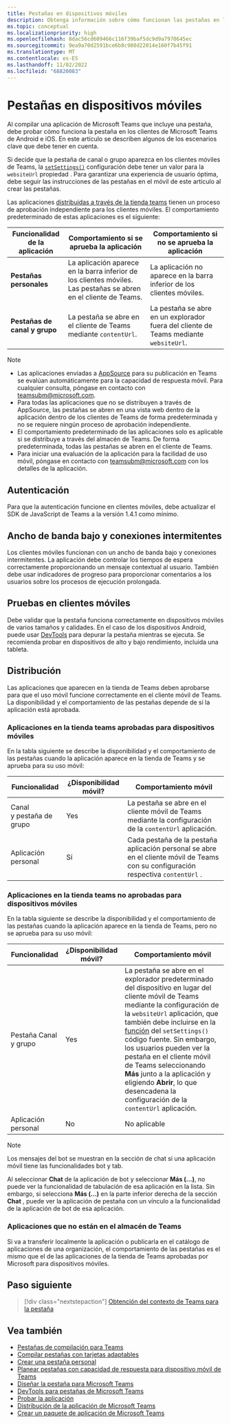 ```yaml
---
title: Pestañas en dispositivos móviles
description: Obtenga información sobre cómo funcionan las pestañas en los clientes de Microsoft Teams (móvil) de Android e iOS, su autenticación, su conexión de ancho de banda bajo, las pruebas o la distribución.
ms.topic: conceptual
ms.localizationpriority: high
ms.openlocfilehash: 8dac56cd609466c116f39baf5dc9d9a7970645ec
ms.sourcegitcommit: 9ea9a70d2591bce6b8c980d22014e160f7b45f91
ms.translationtype: MT
ms.contentlocale: es-ES
ms.lasthandoff: 11/02/2022
ms.locfileid: "68820083"
---
```

# <a name="tabs-on-mobile"></a>Pestañas en dispositivos móviles

Al compilar una aplicación de Microsoft Teams que incluye una pestaña, debe probar cómo funciona la pestaña en los clientes de Microsoft Teams de Android e iOS. En este artículo se describen algunos de los escenarios clave que debe tener en cuenta.

Si decide que la pestaña de canal o grupo aparezca en los clientes móviles de Teams, la [`setSettings()`](/javascript/api/@microsoft/teams-js/microsoftteams.settings?view=msteams-client-js-latest#@microsoft-teams-js-microsoftteams-settings-setsettings&preserve-view=true) configuración debe tener un valor para la `websiteUrl` propiedad . Para garantizar una experiencia de usuario óptima, debe seguir las instrucciones de las pestañas en el móvil de este artículo al crear las pestañas.

Las aplicaciones [distribuidas a través de la tienda teams](~/concepts/deploy-and-publish/appsource/publish.md) tienen un proceso de aprobación independiente para los clientes móviles. El comportamiento predeterminado de estas aplicaciones es el siguiente:

| **Funcionalidad de la aplicación** | **Comportamiento si se aprueba la aplicación** | **Comportamiento si no se aprueba la aplicación** |
| --- | --- | --- |
| **Pestañas personales** | La aplicación aparece en la barra inferior de los clientes móviles. Las pestañas se abren en el cliente de Teams. | La aplicación no aparece en la barra inferior de los clientes móviles. |
| **Pestañas de canal y grupo** | La pestaña se abre en el cliente de Teams mediante `contentUrl`. | La pestaña se abre en un explorador fuera del cliente de Teams mediante `websiteUrl`. |

> [!NOTE]
>
> * Las aplicaciones enviadas a [AppSource](https://appsource.microsoft.com) para su publicación en Teams se evalúan automáticamente para la capacidad de respuesta móvil. Para cualquier consulta, póngase en contacto con teamsubm@microsoft.com.
> * Para todas las aplicaciones que no se distribuyen a través de AppSource, las pestañas se abren en una vista web dentro de la aplicación dentro de los clientes de Teams de forma predeterminada y no se requiere ningún proceso de aprobación independiente.
> * El comportamiento predeterminado de las aplicaciones solo es aplicable si se distribuye a través del almacén de Teams. De forma predeterminada, todas las pestañas se abren en el cliente de Teams.
> * Para iniciar una evaluación de la aplicación para la facilidad de uso móvil, póngase en contacto con teamsubm@microsoft.com con los detalles de la aplicación.

## <a name="authentication"></a>Autenticación

Para que la autenticación funcione en clientes móviles, debe actualizar el SDK de JavaScript de Teams a la versión 1.4.1 como mínimo.

## <a name="low-bandwidth-and-intermittent-connections"></a>Ancho de banda bajo y conexiones intermitentes

Los clientes móviles funcionan con un ancho de banda bajo y conexiones intermitentes. La aplicación debe controlar los tiempos de espera correctamente proporcionando un mensaje contextual al usuario. También debe usar indicadores de progreso para proporcionar comentarios a los usuarios sobre los procesos de ejecución prolongada.

## <a name="testing-on-mobile-clients"></a>Pruebas en clientes móviles

Debe validar que la pestaña funciona correctamente en dispositivos móviles de varios tamaños y calidades. En el caso de los dispositivos Android, puede usar [DevTools](~/tabs/how-to/developer-tools.md) para depurar la pestaña mientras se ejecuta. Se recomienda probar en dispositivos de alto y bajo rendimiento, incluida una tableta.

## <a name="distribution"></a>Distribución

Las aplicaciones que aparecen en la tienda de Teams deben aprobarse para que el uso móvil funcione correctamente en el cliente móvil de Teams. La disponibilidad y el comportamiento de las pestañas depende de si la aplicación está aprobada.

### <a name="apps-on-teams-store-approved-for-mobile"></a>Aplicaciones en la tienda teams aprobadas para dispositivos móviles

En la tabla siguiente se describe la disponibilidad y el comportamiento de las pestañas cuando la aplicación aparece en la tienda de Teams y se aprueba para su uso móvil:

|Funcionalidad   |¿Disponibilidad móvil?   |Comportamiento móvil|
|----------|-----------|------------|
|Canal <br /> y pestaña de grupo|Yes|La pestaña se abre en el cliente móvil de Teams mediante la configuración de la `contentUrl` aplicación.|
|Aplicación personal|Sí|Cada pestaña de la pestaña aplicación personal se abre en el cliente móvil de Teams con su configuración respectiva `contentUrl` .|

### <a name="apps-on-teams-store-not-approved-for-mobile"></a>Aplicaciones en la tienda teams no aprobadas para dispositivos móviles

En la tabla siguiente se describe la disponibilidad y el comportamiento de las pestañas cuando la aplicación aparece en la tienda de Teams, pero no se aprueba para su uso móvil:

| Funcionalidad | ¿Disponibilidad móvil? | Comportamiento móvil |
|----------|-----------|------------|
|Pestaña Canal y grupo|Yes|La pestaña se abre en el explorador predeterminado del dispositivo en lugar del cliente móvil de Teams mediante la configuración de la `websiteUrl` aplicación, que también debe incluirse en la [función](/microsoftteams/platform/tabs/how-to/using-teams-client-sdk#settings-namespace) del `setSettings()` código fuente. Sin embargo, los usuarios pueden ver la pestaña en el cliente móvil de Teams seleccionando **Más** junto a la aplicación y eligiendo **Abrir**, lo que desencadena la configuración de la `contentUrl` aplicación.|
|Aplicación personal|No|No aplicable|

> [!NOTE]
> Los mensajes del bot se muestran en la sección de chat si una aplicación móvil tiene las funcionalidades bot y tab.
>
> Al seleccionar **Chat** de la aplicación de bot y seleccionar **Más (...)**, no puede ver la funcionalidad de tabulación de esa aplicación en la lista. Sin embargo, si selecciona **Más (...)** en la parte inferior derecha de la sección **Chat** , puede ver la aplicación de pestaña con un vínculo a la funcionalidad de la aplicación de bot de esa aplicación.

### <a name="apps-not-on-teams-store"></a>Aplicaciones que no están en el almacén de Teams

Si va a transferir localmente la aplicación o publicarla en el catálogo de aplicaciones de una organización, el comportamiento de las pestañas es el mismo que el de las aplicaciones de la tienda de Teams aprobadas por Microsoft para dispositivos móviles.

## <a name="next-step"></a>Paso siguiente

> [!div class="nextstepaction"]
> [Obtención del contexto de Teams para la pestaña](~/tabs/how-to/access-teams-context.md)

## <a name="see-also"></a>Vea también

* [Pestañas de compilación para Teams](../what-are-tabs.md)
* [Compilar pestañas con tarjetas adaptables](../how-to/build-adaptive-card-tabs.md)
* [Crear una pestaña personal](../how-to/create-personal-tab.md)
* [Planear pestañas con capacidad de respuesta para dispositivo móvil de Teams](../../concepts/design/plan-responsive-tabs-for-teams-mobile.md)
* [Diseñar la pestaña para Microsoft Teams](tabs.md)
* [DevTools para pestañas de Microsoft Teams](../how-to/developer-tools.md)
* [Probar la aplicación](../../concepts/build-and-test/test-app-overview.md)
* [Distribución de la aplicación de Microsoft Teams](../../concepts/deploy-and-publish/apps-publish-overview.md)
* [Crear un paquete de aplicación de Microsoft Teams](../../concepts/build-and-test/apps-package.md)
